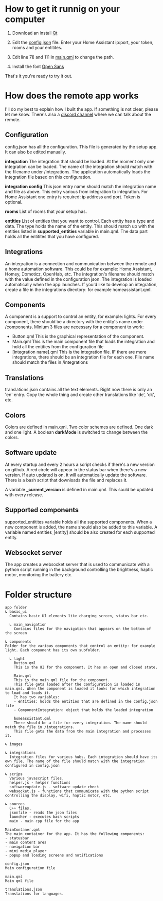 # How to get it runnig on your computer

1. Download an install [Qt](https://www.qt.io/download-qt-installer?hsCtaTracking=9f6a2170-a938-42df-a8e2-a9f0b1d6cdce%7C6cb0de4f-9bb5-4778-ab02-bfb62735f3e5)

2. Edit the [config.json](config.json) file. Enter your Home Assistant ip:port, your token, rooms and your entitites.

3. Edit line 78 and 111 in [main.qml](main.qml) to change the path.

4. Install the font [Open Sans](https://fonts.google.com/specimen/Open+Sans) 

That's it you're ready to try it out.


# How does the remote app works
I'll do my best to explain how I built the app. If something is not clear, please let me know. There's also a [discord channel](https://discord.gg/zGVYf58) where we can talk about the remote.


## Configuration
config.json has all the configuration. This file is generated by the setup app. It can also be edited manually.


**integration**
The integration that should be loaded. At the moment only one integration can be loaded. The name of the integration should match with the filename under /integrations. The application automatically loads the integration file based on this configuration.


**integration config**
This json entry name should match the integration name and file as above. This entry various from integration to integration. For Home Assistant one entry is required: ip address and port. Token is optional.


**rooms**
List of rooms that your setup has.


**entities**
List of entities that you want to control. Each entity has a type and data. The type holds the name of the entity. This should match up with the entities listed in **supported_entities** variable in main.qml.
The data part holds all the entitites that you have configured.


## Integrations
An integration is a connection and communication between the remote and a home automation software. This could be for example: Home Assistant, Homey, Domoticz, OpenHab, etc. The integration's filename should match with the value defined in the configuration json. The integration is loaded automatically when the app launches. If you'd like to develop an integration, create a file in the integrations directory: for example homeassistant.qml.


## Components
A component is a support to control an entity, for example: lights. For every component, there should be a directory with the entity's name under /components. Minium 3 files are necessary for a component to work:
- Button.qml This is the graphical representation of the component.
- Main.qml This is the main component file that loads the integration and hold all the entities from the configuration file
- [integration name].qml This is the integration file. IF there are more integrations, there should be an integration file for each one. File name should match the files in /integrations


## Translations
translations.json contains all the text elements. Right now there is only an 'en' entry. Copy the whole thing and create other translations like 'de', 'dk', etc.


## Colors
Colors are defined in main.qml. Two color schemes are defined. One dark and one light. A boolean **darkMode** is switched to change between the colors.


## Software update
At every startup and every 2 hours a script checks if there's a new version on github. A red circle will appear in the status bar when there's a new version. If auto updated is on, it will automatically update the software. There is a bash script that downloads the file and replaces it.

A variable **_current_version** is defined in main.qml. This sould be updated with every release.


## Supported components
supported_entitites variable holds all the supported components. When a new component is added, the name should also be added to this variable. A variable named entities_[entity] should be also created for each supported entity.


## Websocket server
The app creates a websocket server that is used to communicate with a python script running in the background controlling the brightness, haptic motor, monitoring the battery etc.



# Folder structure
```
app folder
↳ basic_ui
  Contains basic UI elements like charging screen, status bar etc.

  ↳ main_navigation
    Contains files for the navigation that appears on the bottom of the screen

↳ components
Folder for the various components that control an entity: for example light. Each component has its own subfolder.

  ↳ light
    Button.qml
    This is the UI for the component. It has an open and closed state.
    
    Main.qml
    This is the main qml file for the component.
    This file gets loaded after the configuration is loaded in main.qml. When the component is loaded it looks for which integration to load and loads it.
    It has two variables:
    - entities: holds the entities that are defined in the config.json file
    - ComponentIntegration: object that holds the loaded integration
    
    homeassistant.qml
    There should be a file for every integration. The name should match the file in /integrations.
    This file gets the data from the main integration and processes it.
  
↳ images

↳ integrations
  Integration files for various hubs. Each integration should have its own file. The name of the file should match with the integration configured in config.json

↳ scrips
  Various javascript files.
  helper.js - helper functions
  softwareupdate.js - software update check
  websocket.js - functions that communicate with the python script controlling the display, wifi, haptic motor, etc.

↳ sources
  C++ files.
  jsonfile - reads the json files
  launcher - executes bash scripts
  main - main cpp file for the app

MainContaner.qml
The main container for the app. It has the following components:
- statusbar
- main content area
- navigation bar
- mini media player
- popup and loading screens and notifications

config.json
Main configuration file

main.qml
Main qml file

translations.json
Translations for languages.
``` 

